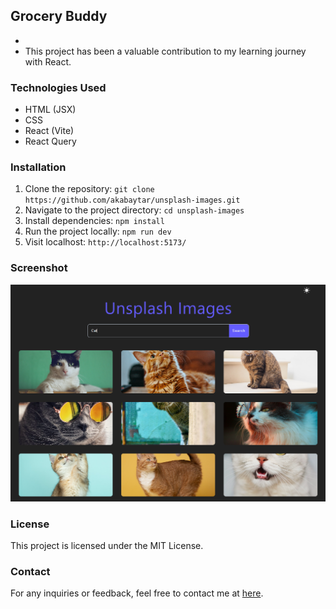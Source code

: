 ## Grocery Buddy

- 
- This project has been a valuable contribution to my learning journey with React.

### Technologies Used

- HTML (JSX)
- CSS
- React (Vite)
- React Query

### Installation

1. Clone the repository:
   `git clone https://github.com/akabaytar/unsplash-images.git`
2. Navigate to the project directory:
   `cd unsplash-images`
3. Install dependencies:
   `npm install`
4. Run the project locally:
   `npm run dev`
5. Visit localhost:
   `http://localhost:5173/`

### Screenshot

![Screenshot](/public/screenshot.png)

### License

This project is licensed under the MIT License.

### Contact

For any inquiries or feedback, feel free to contact me at [here](mailto:contact@burakbilgili.co.uk).

